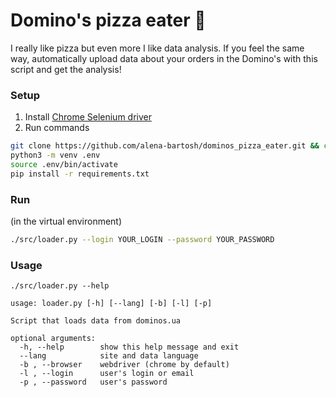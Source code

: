 # Domino's pizza eater :pizza:
I really like pizza but even more I like data analysis. 
If you feel the same way, automatically upload data about your orders in the Domino's with this script and get the analysis!

### Setup
1. Install [Chrome Selenium driver](https://selenium-python.readthedocs.io/installation.html)
2. Run commands
```sh
git clone https://github.com/alena-bartosh/dominos_pizza_eater.git && cd dominos_pizza_eater/
python3 -m venv .env
source .env/bin/activate
pip install -r requirements.txt
```

### Run
(in the virtual environment)
```sh
./src/loader.py --login YOUR_LOGIN --password YOUR_PASSWORD
```

### Usage
```
./src/loader.py --help

usage: loader.py [-h] [--lang] [-b] [-l] [-p]

Script that loads data from dominos.ua

optional arguments:
  -h, --help        show this help message and exit
  --lang            site and data language
  -b , --browser    webdriver (chrome by default)
  -l , --login      user's login or email
  -p , --password   user's password
```
